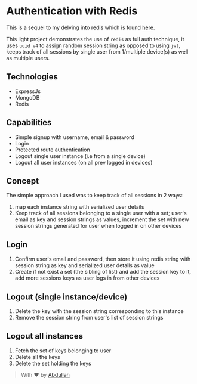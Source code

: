 # Authentication with Redis

This is a sequel to my delving into redis which is found [here](https://github.com/abdulloooh/redis-pr).

This light project demonstrates the use of `redis` as full auth technique, it uses `uuid v4` to assign random session string as opposed to using `jwt`, keeps track of all sessions by single user from 1/multiple device(s) as well as multiple users.

## Technologies

- ExpressJs
- MongoDB
- Redis

## Capabilities

- Simple signup with username, email & password
- Login
- Protected route authentication
- Logout single user instance (i.e from a single device)
- Logout all user instances (on all prev logged in devices)

## Concept

The simple approach I used was to keep track of all sessions in 2 ways:

1. map each instance string with serialized user details
2. Keep track of all sessions belonging to a single user with a set; user's email as key and session strings as values, increment the set with new session strings generated for user when logged in on other devices

## Login

1. Confirm user's email and password, then store it using redis string with session string as key and serialized user details as value
2. Create if not exist a set (the sibling of list) and add the session key to it, add more sessions keys as user logs in from other devices

## Logout (single instance/device)

1. Delete the key with the session string corresponding to this instance
2. Remove the session string from user's list of session strings

## Logout all instances

1. Fetch the set of keys belonging to user
2. Delete all the keys
3. Delete the set holding the keys

> With ❤️ by [Abdullah](https://twitter.com/abdulloooh)
